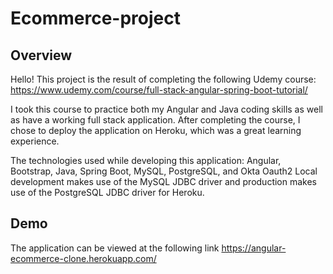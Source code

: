 # Ecommerce-project
## Overview
Hello! This project is the result of completing the following Udemy course: https://www.udemy.com/course/full-stack-angular-spring-boot-tutorial/

I took this course to practice both my Angular and Java coding skills as well as have a working full stack application. After completing the course, I chose to deploy the application on Heroku, which was a great learning experience. 

The technologies used while developing this application: Angular, Bootstrap, Java, Spring Boot, MySQL, PostgreSQL, and Okta Oauth2 
Local development makes use of the MySQL JDBC driver and production makes use of the PostgreSQL JDBC driver for Heroku.

## Demo
The application can be viewed at the following link
https://angular-ecommerce-clone.herokuapp.com/
